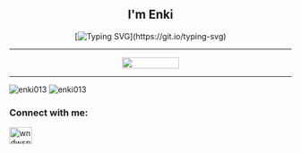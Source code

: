 <h2 align="center">I'm Enki</h2>



<div align="center">
  
[![Typing SVG](https://readme-typing-svg.demolab.com?font=Press+Start&size=26&pause=1000&color=8B2323&center=true&random=true&width=435&lines=Just+dev.)](https://git.io/typing-svg)


<hr>
<div style="display: flex; justify-content: center;">
  <img src="https://github.com/Enki013/Enki013/assets/39771190/783fb09a-6cb5-4700-b1d1-877342f6d586" style="width: 45%;" />

</div>


</div>


<hr>
<div style="display: center; justify-content: space-around;">
  <img src="https://github-readme-stats.vercel.app/api?username=enki013&show_icons=true&locale=en" alt="enki013"" />
  <img src="https://github-readme-streak-stats.herokuapp.com/?user=enki013&" alt="enki013";" />
</div>


<h3 align="left">Connect with me:</h3>
<p align="left">
<a href="https://twitter.com/wndwsprntrfixer" target="blank"><img align="center" src="https://raw.githubusercontent.com/rahuldkjain/github-profile-readme-generator/master/src/images/icons/Social/twitter.svg" alt="wndwsprntrfixer" height="30" width="40" /></a>
</p>
